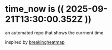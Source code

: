 # time_now is (( 2025-09-21T13:30:00.352Z ))

an automated repo that shows the currnent time

inspired by [breakingheatmap](https://github.com/breakingheatmap/breakingheatmap)